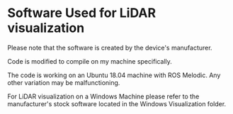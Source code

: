 # Software Used for LiDAR visualization

Please note that the software is created by the device's manufacturer.

Code is modified to compile on my machine specifically.

The code is working on an Ubuntu 18.04 machine with ROS Melodic. Any other variation may be malfunctioning.

For LiDAR visualization on a Windows Machine please refer to the manufacturer's stock software located in the Windows Visualization folder.
